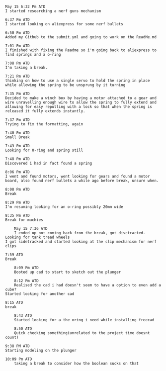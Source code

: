 	May 15 6:32 Pm ATD 
	I started researching a nerf guns mechanism
		
  	6:37 Pm ATD 
	I started looking on aliexpress for some nerf bullets
			
  	6:50 Pm ATD
	Added my Github to the submit.yml and going to work on the ReadMe.md

 	7:01 Pm ATD
  	I finished with fixing the Readme so i'm going back to aliexpress to find springs and a o-ring

 	7:08 Pm ATD
  	I'm taking a break.

  	7:21 Pm ATD
  	thinking on how to use a single servo to hold the spring in place while allowing the spring to be unsprung by it turning

	7:35 Pm ATD
  	Decided to make a winch box by having a motor attached to a gear and wire unravelling enough wire to allow the spring to fully extend and 
	allowing for easy repulling with a lock so that when the spring is released it fully extends instantly.

 	7:37 Pm ATD 
  	Trying to fix the formatting, again

   	7:40 Pm ATD
	Small Break

  	7:43 Pm ATD
   	Looking for O-ring and spring still

	7:48 Pm ATD
	Discovered i had in fact found a spring

	8:06 Pm ATD
	I went and found motors, went looking for gears and found a motor board, also found nerf bullets a while ago before break, unsure when.

	8:08 Pm ATD
	Break 

	8:29 Pm ATD
 	I'm resuming looking for an o-ring possibly 20mm wide

  	8:35 Pm ATD
   	Break for muchies

     	May 15 7:36 ATD
      	I ended up not coming back from the break, got disctracted. 
	Looking for tank tread wheels
 	I got sidetracked and started looking at the clip mechanism for nerf clips

  	7:59 ATD 
   	Break

    	8:09 Pm ATD
     	Booted up cad to start to sketch out the plunger

      	8:12 Pm ATD 
       	Realised the cad i had doesn't seem to have a option to even add a cube?
	Started looking for another cad

 	8:15 ATD 
  	break

    	8:43 ATD
     	Started looking for a the oring i need while installing freecad

      	8:50 ATD
       	Quick checking something(unrelated to the project time doesnt count)

 	9:38 PM ATD
  	Starting modeling on the plunger

   	10:09 Pm ATD
    	taking a break to consider how the boolean sucks on that

     	

 	
  	
       
